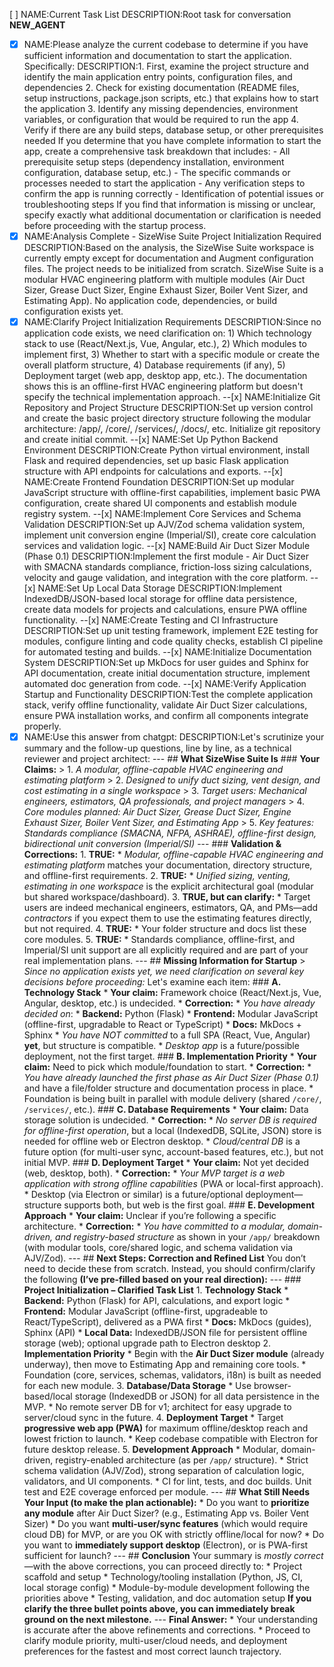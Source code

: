 [ ] NAME:Current Task List DESCRIPTION:Root task for conversation __NEW_AGENT__
-[x] NAME:Please analyze the current codebase to determine if you have sufficient information and documentation to start the application. Specifically: DESCRIPTION:1. First, examine the project structure and identify the main application entry points, configuration files, and dependencies 2. Check for existing documentation (README files, setup instructions, package.json scripts, etc.) that explains how to start the application 3. Identify any missing dependencies, environment variables, or configuration that would be required to run the app 4. Verify if there are any build steps, database setup, or other prerequisites needed  If you determine that you have complete information to start the app, create a comprehensive task breakdown that includes: - All prerequisite setup steps (dependency installation, environment configuration, database setup, etc.) - The specific commands or processes needed to start the application - Any verification steps to confirm the app is running correctly - Identification of potential issues or troubleshooting steps  If you find that information is missing or unclear, specify exactly what additional documentation or clarification is needed before proceeding with the startup process.
-[x] NAME:Analysis Complete - SizeWise Suite Project Initialization Required DESCRIPTION:Based on the analysis, the SizeWise Suite workspace is currently empty except for documentation and Augment configuration files. The project needs to be initialized from scratch. SizeWise Suite is a modular HVAC engineering platform with multiple modules (Air Duct Sizer, Grease Duct Sizer, Engine Exhaust Sizer, Boiler Vent Sizer, and Estimating App). No application code, dependencies, or build configuration exists yet.
-[x] NAME:Clarify Project Initialization Requirements DESCRIPTION:Since no application code exists, we need clarification on: 1) Which technology stack to use (React/Next.js, Vue, Angular, etc.), 2) Which modules to implement first, 3) Whether to start with a specific module or create the overall platform structure, 4) Database requirements (if any), 5) Deployment target (web app, desktop app, etc.). The documentation shows this is an offline-first HVAC engineering platform but doesn't specify the technical implementation approach.
--[x] NAME:Initialize Git Repository and Project Structure DESCRIPTION:Set up version control and create the basic project directory structure following the modular architecture: /app/, /core/, /services/, /docs/, etc. Initialize git repository and create initial commit.
--[x] NAME:Set Up Python Backend Environment DESCRIPTION:Create Python virtual environment, install Flask and required dependencies, set up basic Flask application structure with API endpoints for calculations and exports.
--[x] NAME:Create Frontend Foundation DESCRIPTION:Set up modular JavaScript structure with offline-first capabilities, implement basic PWA configuration, create shared UI components and establish module registry system.
--[x] NAME:Implement Core Services and Schema Validation DESCRIPTION:Set up AJV/Zod schema validation system, implement unit conversion engine (Imperial/SI), create core calculation services and validation logic.
--[x] NAME:Build Air Duct Sizer Module (Phase 0.1) DESCRIPTION:Implement the first module - Air Duct Sizer with SMACNA standards compliance, friction-loss sizing calculations, velocity and gauge validation, and integration with the core platform.
--[x] NAME:Set Up Local Data Storage DESCRIPTION:Implement IndexedDB/JSON-based local storage for offline data persistence, create data models for projects and calculations, ensure PWA offline functionality.
--[x] NAME:Create Testing and CI Infrastructure DESCRIPTION:Set up unit testing framework, implement E2E testing for modules, configure linting and code quality checks, establish CI pipeline for automated testing and builds.
--[x] NAME:Initialize Documentation System DESCRIPTION:Set up MkDocs for user guides and Sphinx for API documentation, create initial documentation structure, implement automated doc generation from code.
--[x] NAME:Verify Application Startup and Functionality DESCRIPTION:Test the complete application stack, verify offline functionality, validate Air Duct Sizer calculations, ensure PWA installation works, and confirm all components integrate properly.
-[x] NAME:Use this answer from chatgpt: DESCRIPTION:Let's scrutinize your summary and the follow-up questions, line by line, as a technical reviewer and project architect:  ---  ## **What SizeWise Suite Is**  ### **Your Claims:**  > 1. *A modular, offline-capable HVAC engineering and estimating platform* > 2. *Designed to unify duct sizing, vent design, and cost estimating in a single workspace* > 3. *Target users: Mechanical engineers, estimators, QA professionals, and project managers* > 4. *Core modules planned: Air Duct Sizer, Grease Duct Sizer, Engine Exhaust Sizer, Boiler Vent Sizer, and Estimating App* > 5. *Key features: Standards compliance (SMACNA, NFPA, ASHRAE), offline-first design, bidirectional unit conversion (Imperial/SI)*  ---  ### **Validation & Corrections:**  1. **TRUE:**     * *Modular, offline-capable HVAC engineering and estimating platform* matches your documentation, directory structure, and offline-first requirements.  2. **TRUE:**     * *Unified sizing, venting, estimating in one workspace* is the explicit architectural goal (modular but shared workspace/dashboard).  3. **TRUE, but can clarify:**     * Target users are indeed mechanical engineers, estimators, QA, and PMs—add *contractors* if you expect them to use the estimating features directly, but not required.  4. **TRUE:**     * Your folder structure and docs list these core modules.  5. **TRUE:**     * Standards compliance, offline-first, and Imperial/SI unit support are all explicitly required and are part of your real implementation plans.  ---  ## **Missing Information for Startup**  > *Since no application exists yet, we need clarification on several key decisions before proceeding:*  Let's examine each item:  ### **A. Technology Stack**  * **Your claim:** Framework choice (React/Next.js, Vue, Angular, desktop, etc.) is undecided. * **Correction:**    * *You have already decided on*:      * **Backend:** Python (Flask)     * **Frontend:** Modular JavaScript (offline-first, upgradable to React or TypeScript)     * **Docs:** MkDocs + Sphinx   * *You have NOT committed* to a full SPA (React, Vue, Angular) **yet**, but structure is compatible.   * *Desktop app* is a future/possible deployment, not the first target.  ### **B. Implementation Priority**  * **Your claim:** Need to pick which module/foundation to start. * **Correction:**    * *You have already launched the first phase as Air Duct Sizer (Phase 0.1)* and have a file/folder structure and documentation process in place.   * Foundation is being built in parallel with module delivery (shared `/core/`, `/services/`, etc.).  ### **C. Database Requirements**  * **Your claim:** Data storage solution is undecided. * **Correction:**    * *No server DB is required for offline-first operation*, but a local (IndexedDB, SQLite, JSON) store is needed for offline web or Electron desktop.   * *Cloud/central DB* is a future option (for multi-user sync, account-based features, etc.), but not initial MVP.  ### **D. Deployment Target**  * **Your claim:** Not yet decided (web, desktop, both). * **Correction:**    * *Your MVP target is a web application with strong offline capabilities* (PWA or local-first approach).   * Desktop (via Electron or similar) is a future/optional deployment—structure supports both, but web is the first goal.  ### **E. Development Approach**  * **Your claim:** Unclear if you’re following a specific architecture. * **Correction:**    * *You have committed to a modular, domain-driven, and registry-based structure* as shown in your `/app/` breakdown (with modular tools, core/shared logic, and schema validation via AJV/Zod).  ---  ## **Next Steps: Correction and Refined List**  You don’t need to decide these from scratch. Instead, you should confirm/clarify the following **(I’ve pre-filled based on your real direction):**  ---  ### **Project Initialization – Clarified Task List**  1. **Technology Stack**     * **Backend:** Python (Flask) for API, calculations, and export logic    * **Frontend:** Modular JavaScript (offline-first, upgradeable to React/TypeScript), delivered as a PWA first    * **Docs:** MkDocs (guides), Sphinx (API)    * **Local Data:** IndexedDB/JSON file for persistent offline storage (web); optional upgrade path to Electron desktop  2. **Implementation Priority**     * Begin with the **Air Duct Sizer module** (already underway), then move to Estimating App and remaining core tools.    * Foundation (core, services, schemas, validators, i18n) is built as needed for each new module.  3. **Database/Data Storage**     * Use browser-based/local storage (IndexedDB or JSON) for all data persistence in the MVP.    * No remote server DB for v1; architect for easy upgrade to server/cloud sync in the future.  4. **Deployment Target**     * Target **progressive web app (PWA)** for maximum offline/desktop reach and lowest friction to launch.    * Keep codebase compatible with Electron for future desktop release.  5. **Development Approach**     * Modular, domain-driven, registry-enabled architecture (as per `/app/` structure).    * Strict schema validation (AJV/Zod), strong separation of calculation logic, validators, and UI components.    * CI for lint, tests, and doc builds. Unit test and E2E coverage enforced per module.  ---  ## **What Still Needs Your Input (to make the plan actionable):**  * Do you want to **prioritize any module** after Air Duct Sizer? (e.g., Estimating App vs. Boiler Vent Sizer) * Do you want **multi-user/sync features** (which would require cloud DB) for MVP, or are you OK with strictly offline/local for now? * Do you want to **immediately support desktop** (Electron), or is PWA-first sufficient for launch?  ---  ## **Conclusion**  Your summary is *mostly correct*—with the above corrections, you can proceed directly to:  * Project scaffold and setup * Technology/tooling installation (Python, JS, CI, local storage config) * Module-by-module development following the priorities above * Testing, validation, and doc automation setup  **If you clarify the three bullet points above, you can immediately break ground on the next milestone.**  ---  **Final Answer:**  * Your understanding is accurate after the above refinements and corrections. * Proceed to clarify module priority, multi-user/cloud needs, and deployment preferences for the fastest and most correct launch trajectory.